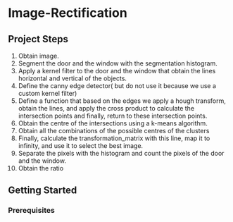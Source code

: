 # Image-Rectification

## Project Steps

1) Obtain image.
2) Segment the door and the window with the segmentation histogram.
3) Apply a kernel filter to the door and the window that obtain the lines horizontal and vertical of the objects.
4) Define the canny edge detector( but do not use it because we use a custom kernel filter)
5) Define a function that based on the edges we apply a hough transform, obtain the lines, and apply the cross product to calculate the intersection points and finally, return to these intersection points.
6) Obtain the centre of the intersections using a k-means algorithm.
7) Obtain all the combinations of the possible centres of the clusters
8) Finally, calculate the transformation_matrix with this line, map it to infinity, and use it to select the best image.
9) Separate the pixels with the histogram and count the pixels of the door and the window.
10) Obtain the ratio

## Getting Started

### Prerequisites 


